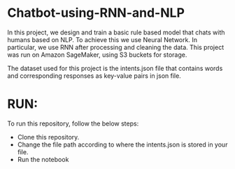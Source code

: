 # Chatbot-using-RNN-and-NLP

In this project, we design  and train a basic rule based model that chats with humans based on NLP.
To achieve this we use Neural Network. In particular, we use RNN after processing and cleaning the data.
This project was run on Amazon SageMaker, using S3 buckets for storage.

The dataset used for this project  is the intents.json file that contains
words and corresponding responses as key-value pairs in json file.

# RUN:
To run this repository, follow the below steps:
 - Clone this repository.
 - Change the file path according to where the intents.json is stored in your file.
 - Run the notebook
  
